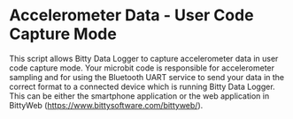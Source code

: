 # Accelerometer Data - User Code Capture Mode

This script allows Bitty Data Logger to capture accelerometer data in user code capture mode. Your microbit code is responsible for accelerometer sampling and for using the Bluetooth UART service to send your data in the correct format to a connected device which is running Bitty Data Logger. This can be either the smartphone application or the web application in BittyWeb (https://www.bittysoftware.com/bittyweb/).

